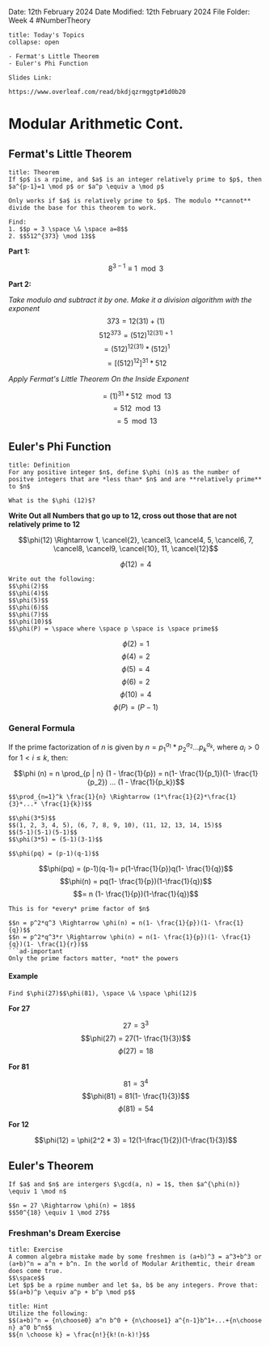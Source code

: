 Date: 12th February 2024
Date Modified: 12th February 2024
File Folder: Week 4
#NumberTheory

```ad-abstract
title: Today's Topics
collapse: open

- Fermat's Little Theorem
- Euler's Phi Function

```

```ad-important
Slides Link:

https://www.overleaf.com/read/bkdjqzrmggtp#1d0b20
```

# Modular Arithmetic Cont.

## Fermat's Little Theorem

```ad-summary
title: Theorem
If $p$ is a rpime, and $a$ is an integer relatively prime to $p$, then $a^{p-1}=1 \mod p$ or $a^p \equiv a \mod p$
```

```ad-warning
Only works if $a$ is relatively prime to $p$. The modulo **cannot** divide the base for this theorem to work.
```

```ad-example
Find:
1. $$p = 3 \space \& \space a=8$$
2. $$512^{373} \mod 13$$
```

**Part 1:**

$$8^{3-1} \equiv 1 \mod 3$$

**Part 2:**

*Take modulo and subtract it by one. Make it a division algorithm with the exponent*
$$373 = 12(31)+(1)$$
$$512^{373} = (512)^{12(31)+1}$$
$$=(512)^{12(31)}*(512)^1$$
$$= [(512)^{12}]^{31}*512$$

*Apply Fermat's Little Theorem On the Inside Exponent*

$$= (1)^{31}*512 \mod 13$$
$$=512 \mod 13$$
$$= 5 \mod 13$$

## Euler's Phi Function

```ad-summary
title: Definition
For any positive integer $n$, define $\phi (n)$ as the number of positve integers that are *less than* $n$ and are **relatively prime** to $n$
```

```ad-example
What is the $\phi (12)$?
```

**Write Out all Numbers that go up to 12, cross out those that are not relatively prime to 12**

$$\phi(12) \Rightarrow 1, \cancel{2}, \cancel3, \cancel4, 5, \cancel6, 7, \cancel8, \cancel9, \cancel{10}, 11, \cancel{12}$$

$$\phi (12) = 4$$


```ad-question
Write out the following:
$$\phi(2)$$
$$\phi(4)$$
$$\phi(5)$$
$$\phi(6)$$
$$\phi(7)$$
$$\phi(10)$$
$$\phi(P) = \space where \space p \space is \space prime$$
```

$$\phi(2) = 1$$
$$\phi(4) = 2$$
$$\phi(5) = 4$$
$$\phi(6) = 2$$
$$\phi(10) = 4$$
$$\phi(P) = (P-1)$$
### General Formula

If the prime factorization of $n$ is given by $n = p_1^{a_1}*p_2^{a_2}...p_k^{a_k}$, where $a_i > 0$ for $1 < i \le k$, then:

$$\phi (n) = n \prod_{p | n} (1 - \frac{1}{p}) = n(1- \frac{1}{p_1})(1- \frac{1}{p_2}) ... (1 - \frac{1}{p_k})$$

```ad-note
$$\prod_{n=1}^k \frac{1}{n} \Rightarrow (1*\frac{1}{2}*\frac{1}{3}*...* \frac{1}{k})$$
```

```ad-example
$$\phi(3*5)$$
$$(1, 2, 3, 4, 5), (6, 7, 8, 9, 10), (11, 12, 13, 14, 15)$$
$$(5-1)(5-1)(5-1)$$
$$\phi(3*5) = (5-1)(3-1)$$
```

```ad-important
$$\phi(pq) = (p-1)(q-1)$$
```

$$\phi(pq) = (p-1)(q-1)= p(1-\frac{1}{p})q(1- \frac{1}{q})$$
$$\phi(n) = pq(1- \frac{1}{p})(1-\frac{1}{q})$$
$$= n (1- \frac{1}{p})(1-\frac{1}{q})$$

```ad-note
This is for *every* prime factor of $n$
```

```ad-example
$$n = p^2*q^3 \Rightarrow \phi(n) = n(1- \frac{1}{p})(1- \frac{1}{q})$$
$$n = p^2*q^3*r \Rightarrow \phi(n) = n(1- \frac{1}{p})(1- \frac{1}{q})(1- \frac{1}{r})$$
```ad-important
Only the prime factors matter, *not* the powers
```

#### Example

```ad-question
Find $\phi(27)$$\phi(81), \space \& \space \phi(12)$
```

**For 27**

$$27 = 3^3$$
$$\phi(27) = 27(1- \frac{1}{3})$$
$$\phi(27) = 18$$

**For 81**

$$81 = 3^4$$
$$\phi(81) = 81(1- \frac{1}{3})$$
$$\phi(81) = 54$$

**For 12**

$$\phi(12) = \phi(2^2 * 3) = 12(1-\frac{1}{2})(1-\frac{1}{3})$$
## Euler's Theorem

```ad-summary
If $a$ and $n$ are intergers $\gcd(a, n) = 1$, then $a^{\phi(n)} \equiv 1 \mod n$
```

```ad-example
$$n = 27 \Rightarrow \phi(n) = 18$$
$$50^{18} \equiv 1 \mod 27$$
```

### Freshman's Dream Exercise

```ad-question
title: Exercise
A common algebra mistake made by some freshmen is (a+b)^3 = a^3+b^3 or (a+b)^n = a^n + b^n. In the world of Modular Arithemtic, their dream does come true.
$$\space$$
Let $p$ be a rpime number and let $a, b$ be any integers. Prove that:
$$(a+b)^p \equiv a^p + b^p \mod p$$
```

```ad-note
title: Hint
Utilize the following:
$$(a+b)^n = {n\choose0} a^n b^0 + {n\choose1} a^{n-1}b^1+...+{n\choose n} a^0 b^n$$
$${n \choose k} = \frac{n!}{k!(n-k)!}$$
```




